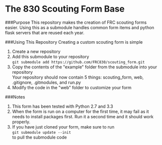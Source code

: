 The 830 Scouting Form Base
==========================
###Purpose
This repository makes the creation of FRC scouting forms easier.
Using this as a submodule handles common form items and python flask servers that are reused each year.

###Using This Repository
Creating a custom scouting form is simple  
1. Create a new repository  
2. Add this submodule to your repository  
    `git submodule add https://github.com/FRC830/scouting_form.git`   
3. Copy the contents of the "example" folder from the submodule into your repository  
	Your repository should now contain 5 things: scouting_form, web, .gitignore, .gitmodules, and run.py  
4. Modify the code in the "web" folder to customize your form

###Notes
1. This form has been tested with Python 2.7 and 3.3
2. When the form is run on a computer for the first time, it may fail as it needs to install packages first. Run it a second time and it should work properly.
3. If you have just cloned your form, make sure to run  
    `git submodule update --init`  
    to pull the submodule code
